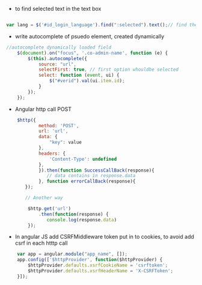 



* to find selected text in the text box

```javascript

var lang = $('#id_login_language').find(":selected").text();// find the selected text from <select> box

```

* write autocomplete of psuedo element, created dynamically

```javascript
//autocomplete dynamically loaded field
    $(document).on("focus", '.co-admin-name', function (e) {
        $(this).autocomplete({
            source: "url",
            selectFirst: true, // first option whouldbe selected
            select: function (event, ui) {
                $("#verid").val(ui.item.id);
            }
        });
    });
```

* Angular http call POST 

```javascript
    $http({
            method: 'POST',
            url: 'url',
            data: {
                "key": value
            },
            headers: {
                'Content-Type': undefined
            },
            }).then(function SuccessCallBack(response){
               // data contains in response.data
            }, function errorCallBack(response){
       });

       // Another way 

        $http.get('url')
            .then(function(response) {
               console.log(response.data)
        });
```

* In angular JS add CSRFMiddleware token put in to cookies, to avoid add csrf in each htttp call

```javascript
    var app = angular.module("app_name", []);
    app.config(['$httpProvider', function($httpProvider) {
        $httpProvider.defaults.xsrfCookieName = 'csrftoken';
        $httpProvider.defaults.xsrfHeaderName = 'X-CSRFToken';
    }]);


```
